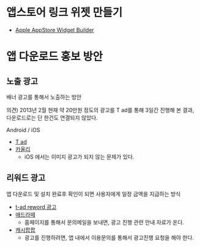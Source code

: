 # 앱스토어 링크 위젯 만들기

* [Apple AppStore Widget Builder](http://widgets.itunes.apple.com/builder/)

# 앱 다운로드 홍보 방안

## 노출 광고

배너 광고를 통해서 노출하는 방안

의견) 2013년 2월 현재 약 20만원 정도의 광고를 T ad를 통해 3일간 진행해 본 결과, 다운로드로는 단 한건도 연결되지 않았다.

Android / iOS

* [T ad](http://t-ad.co.kr)
* [카울리](http://cauly.net)
	* iOS 에서는 이미지 광고가 되지 않는 문제가 있다.

## 리워드 광고

앱 다운로드 및 설치 완료후 확인이 되면 사용자에게 일정 금액을 지급하는 방식

* [t-ad reword 광고](http://reward.t-ad.co.kr/ko/user_guide/notice/)
* [애드라떼](http://adlatte.com/)
	* 홈페이지를 통해서 문의메일을 보내면, 광고 진행 관련 안내 자료가 온다.
* [캐시팝팝](https://play.google.com/store/apps/details?id=com.cashpoppop)
	* 광고를 진행하려면, 앱 내에서 이용문의를 통해서 광고진행 요청을 해야 한다.

